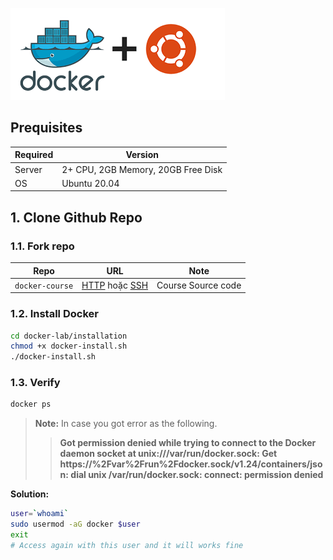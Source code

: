 ![Overview](./images/installation-docker.png)  

## Prequisites  
| Required     | Version                                |  
|--------------|----------------------------------------|  
| Server | 2+ CPU, 2GB Memory, 20GB Free Disk | 
| OS           | Ubuntu 20.04                           |
  
  
## 1. Clone Github Repo
### 1.1. Fork repo

| Repo            |  URL| Note               |
|-----------------|---|--------------------|  
| `docker-course` | [HTTP](https://gitlab.com/hoabka/argo-cd.git) hoặc [SSH](git@gitlab.com:hoabka/argo-cd.git)  | Course Source code 

### 1.2. Install Docker
```bash
cd docker-lab/installation
chmod +x docker-install.sh
./docker-install.sh
```

### 1.3. Verify
```bash
docker ps
```
> **Note:** In case you got error as the following.
>> **Got permission denied while trying to connect to the Docker daemon socket at unix:///var/run/docker.sock: Get https://%2Fvar%2Frun%2Fdocker.sock/v1.24/containers/json: dial unix /var/run/docker.sock: connect: permission denied**

**Solution:**
```bash
user=`whoami`
sudo usermod -aG docker $user
exit
# Access again with this user and it will works fine
```
